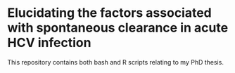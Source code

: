 # Elucidating the factors associated with spontaneous clearance in acute HCV infection
This repository contains both bash and R scripts relating to my PhD thesis. 
